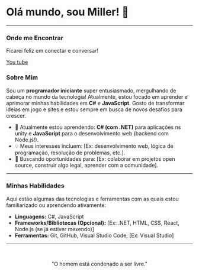 # Olá mundo, sou Miller! 👋

---
### Onde me Encontrar

Ficarei feliz em conectar e conversar!

[You tube ](https://www.youtube.com/@Miller.0fc)

### Sobre Mim

Sou um **programador iniciante** super entusiasmado, mergulhando de cabeça no mundo da tecnologia! Atualmente, estou focado em aprender e aprimorar minhas habilidades em **C#** e **JavaScript**. Gosto de transformar ideias em jogo e sites e estou sempre em busca de novos desafios para crescer.

-   🌱 Atualmente estou aprendendo: **C# (com .NET)** para aplicações ns unity  e **JavaScript** para o desenvolvimento web (backend com Node.js!).
-   💡 Meus interesses incluem: [Ex: desenvolvimento web, lógica de programação, resolução de problemas, etc.].
-   🚀 Buscando oportunidades para: [Ex: colaborar em projetos open source, construir algo legal, aprender com a comunidade].

---

### Minhas Habilidades

Aqui estão algumas das tecnologias e ferramentas com as quais estou familiarizado ou aprendendo ativamente:

* **Linguagens:** C#, JavaScript
* **Frameworks/Bibliotecas (Opcional):** [Ex: .NET, HTML, CSS, React, Node.js (se já estiver mexendo)]
* **Ferramentas:** Git, GitHub, Visual Studio Code, [Ex: Visual Studio]

---



<br>

<p align="center">"O homem está condenado a ser livre."</p>
